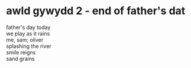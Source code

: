 # awld gywydd 2 - end of father's dat

father's day today\
we play as it rains\
me, sam; oliver\
splashing the river\
  smile reigns\
  sand grains